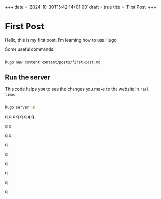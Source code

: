 +++
date = '2024-10-30T16:42:14+01:00'
draft = true
title = 'First Post'
+++

# First Post
Hello, this is my first post. I'm learning how to use Hugo.

Some useful commands:

```bash

hugo new content content/posts/first-post.md
```

## Run the server

This code helps you to see the changes you make to the website in `real time`.

```bash

hugo server -D
```
q
q
q
q
q
q
q
q

q
q


q
q

q


q

q

q

q

q
